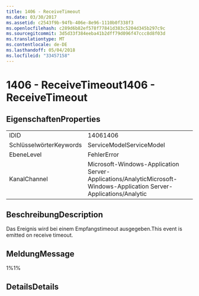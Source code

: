 ```yaml
---
title: 1406 - ReceiveTimeout
ms.date: 03/30/2017
ms.assetid: c2543f9b-94fb-406e-8e96-1110b0f338f3
ms.openlocfilehash: c289d6b82ef578f77841d383c5204d345b297c9c
ms.sourcegitcommit: 3d5d33f384eeba41b2dff79d096f47ccc8d8f03d
ms.translationtype: MT
ms.contentlocale: de-DE
ms.lasthandoff: 05/04/2018
ms.locfileid: "33457158"
---
```

# <a name="1406---receivetimeout"></a><span data-ttu-id="3e397-102">1406 - ReceiveTimeout</span><span class="sxs-lookup"><span data-stu-id="3e397-102">1406 - ReceiveTimeout</span></span>
## <a name="properties"></a><span data-ttu-id="3e397-103">Eigenschaften</span><span class="sxs-lookup"><span data-stu-id="3e397-103">Properties</span></span>  
  
|||  
|-|-|  
|<span data-ttu-id="3e397-104">ID</span><span class="sxs-lookup"><span data-stu-id="3e397-104">ID</span></span>|<span data-ttu-id="3e397-105">1406</span><span class="sxs-lookup"><span data-stu-id="3e397-105">1406</span></span>|  
|<span data-ttu-id="3e397-106">Schlüsselwörter</span><span class="sxs-lookup"><span data-stu-id="3e397-106">Keywords</span></span>|<span data-ttu-id="3e397-107">ServiceModel</span><span class="sxs-lookup"><span data-stu-id="3e397-107">ServiceModel</span></span>|  
|<span data-ttu-id="3e397-108">Ebene</span><span class="sxs-lookup"><span data-stu-id="3e397-108">Level</span></span>|<span data-ttu-id="3e397-109">Fehler</span><span class="sxs-lookup"><span data-stu-id="3e397-109">Error</span></span>|  
|<span data-ttu-id="3e397-110">Kanal</span><span class="sxs-lookup"><span data-stu-id="3e397-110">Channel</span></span>|<span data-ttu-id="3e397-111">Microsoft-Windows-Application Server-Applications/Analytic</span><span class="sxs-lookup"><span data-stu-id="3e397-111">Microsoft-Windows-Application Server-Applications/Analytic</span></span>|  
  
## <a name="description"></a><span data-ttu-id="3e397-112">Beschreibung</span><span class="sxs-lookup"><span data-stu-id="3e397-112">Description</span></span>  
 <span data-ttu-id="3e397-113">Das Ereignis wird bei einem Empfangstimeout ausgegeben.</span><span class="sxs-lookup"><span data-stu-id="3e397-113">This event is emitted on receive timeout.</span></span>  
  
## <a name="message"></a><span data-ttu-id="3e397-114">Meldung</span><span class="sxs-lookup"><span data-stu-id="3e397-114">Message</span></span>  
 <span data-ttu-id="3e397-115">1%</span><span class="sxs-lookup"><span data-stu-id="3e397-115">1%</span></span>  
  
## <a name="details"></a><span data-ttu-id="3e397-116">Details</span><span class="sxs-lookup"><span data-stu-id="3e397-116">Details</span></span>
